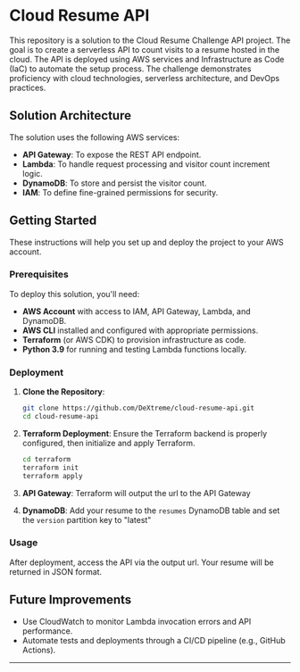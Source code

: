 # Cloud Resume API

This repository is a solution to the Cloud Resume Challenge API project. The goal is to create a serverless API to count visits to a resume hosted in the cloud. The API is deployed using AWS services and Infrastructure as Code (IaC) to automate the setup process. The challenge demonstrates proficiency with cloud technologies, serverless architecture, and DevOps practices.

## Solution Architecture

The solution uses the following AWS services:
- **API Gateway**: To expose the REST API endpoint.
- **Lambda**: To handle request processing and visitor count increment logic.
- **DynamoDB**: To store and persist the visitor count.
- **IAM**: To define fine-grained permissions for security.

## Getting Started

These instructions will help you set up and deploy the project to your AWS account.

### Prerequisites

To deploy this solution, you'll need:
- **AWS Account** with access to IAM, API Gateway, Lambda, and DynamoDB.
- **AWS CLI** installed and configured with appropriate permissions.
- **Terraform** (or AWS CDK) to provision infrastructure as code.
- **Python 3.9** for running and testing Lambda functions locally.

### Deployment

1. **Clone the Repository**:
   ```bash
   git clone https://github.com/DeXtreme/cloud-resume-api.git
   cd cloud-resume-api
   ```

2. **Terraform Deployment**:
   Ensure the Terraform backend is properly configured, then initialize and apply Terraform.

   ```bash
   cd terraform
   terraform init
   terraform apply
   ```

3. **API Gateway**:
   Terraform will output the url to the API Gateway

4. **DynamoDB**:
     Add your resume to the `resumes` DynamoDB table and set the `version` partition key to "latest"
### Usage

After deployment, access the API via the output url. Your resume will be returned in JSON format.


## Future Improvements
- Use CloudWatch to monitor Lambda invocation errors and API performance.
- Automate tests and deployments through a CI/CD pipeline (e.g., GitHub Actions).

---

